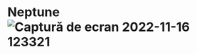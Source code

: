 # Neptune![Captură de ecran 2022-11-16 123321](https://user-images.githubusercontent.com/118200608/202157474-807bfd46-52c0-48d9-85f1-c88653eebadc.png)
